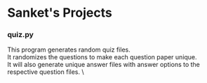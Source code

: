 # Sanket's Projects

### quiz.py
This program generates random quiz files. 
\
It randomizes the questions to make each question paper unique. 
\
It will also generate unique answer files with answer options to the respective question files.
\

### 


